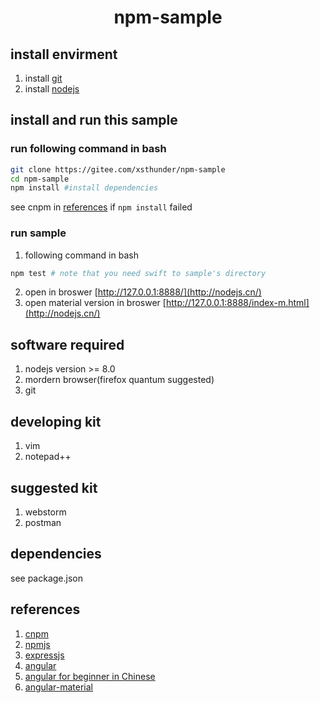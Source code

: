 # <center> npm-sample
## install envirment
1. install [git](https://git-scm.com/)
2. install [nodejs](http://nodejs.cn/)

## install and run this sample
### run following command in bash
```bash
git clone https://gitee.com/xsthunder/npm-sample
cd npm-sample
npm install #install dependencies
```
see cnpm in [references](#references) if `npm install` failed
### run sample
1. following command in bash

```bash
npm test # note that you need swift to sample's directory
```

2. open in broswer [http://127.0.0.1:8888/](http://nodejs.cn/)
3. open material version in broswer [http://127.0.0.1:8888/index-m.html](http://nodejs.cn/)

## software required
1. nodejs version >= 8.0
2. mordern browser(firefox quantum suggested)
3. git

## developing kit 
1. vim
2. notepad++

## suggested kit
1. webstorm
2. postman

## dependencies
see package.json

## references 
1. [cnpm](http://npm.taobao.org/)
2. [npmjs](http://npmjs.com/)
3. [expressjs](http://www.expressjs.com.cn/)
4. [angular](https://angularjs.org/)
6. [angular for beginner in Chinese](http://www.runoob.com/angularjs/angularjs-tutorial.html)
5. [angular-material](https://material.angularjs.org/latest/)
